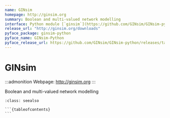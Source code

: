 ```yaml
---
name: GINsim
homepage: http://ginsim.org
summary: Boolean and multi-valued network modelling
interface: Python module [`ginsim`](https://github.com/GINsim/GINsim-python)
release_url: "http://ginsim.org/downloads"
pyface_package: ginsim-python
pyface_name: GINsim-Python
pyface_release_url: https://github.com/GINsim/GINsim-python/releases/tag/v{}
---
```


# GINsim

:::admonition
Webpage: http://ginsim.org
:::

Boolean and multi-valued network modelling

````{admonition} Notebooks
:class: seealso

```{tableofcontents}
```

````
